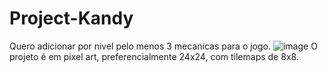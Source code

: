 # Project-Kandy
Quero adicionar por nivel pelo menos 3 mecanicas para o jogo.
![image](https://github.com/Faladr4do/Project-Kandy/assets/152029206/1eb958d1-72b4-4803-ad9b-f14da8faf5d3)
O projeto é em pixel art, preferencialmente 24x24, com tilemaps de 8x8.
